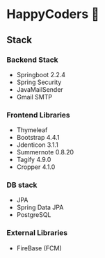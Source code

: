 # HappyCoders 🌱

## Stack

### Backend Stack
- Springboot 2.2.4
- Spring Security 
- JavaMailSender
- Gmail SMTP

### Frontend Libraries
- Thymeleaf
- Bootstrap 4.4.1
- Jdenticon 3.1.1
- Summernote 0.8.20
- Tagify 4.9.0
- Cropper 4.1.0

### DB stack
- JPA
- Spring Data JPA
- PostgreSQL

### External Libraries
- FireBase (FCM)
